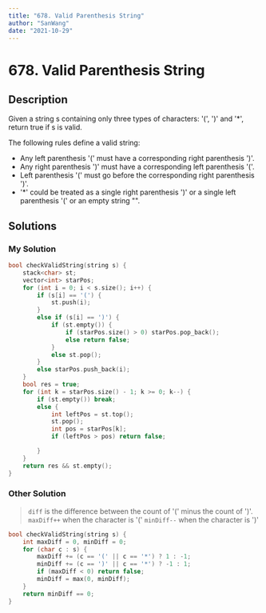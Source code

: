 ```yaml
---
title: "678. Valid Parenthesis String"
author: "SanWang"
date: "2021-10-29"
---
```


# 678. Valid Parenthesis String

## Description

Given a string s containing only three types of characters: '(', ')' and '*', return true if s is valid.

The following rules define a valid string:

- Any left parenthesis '(' must have a corresponding right parenthesis ')'.
- Any right parenthesis ')' must have a corresponding left parenthesis '('.
- Left parenthesis '(' must go before the corresponding right parenthesis ')'.
- '*' could be treated as a single right parenthesis ')' or a single left parenthesis '(' or an empty string "".

## Solutions

### My Solution

```cpp
bool checkValidString(string s) {
    stack<char> st;
    vector<int> starPos;
    for (int i = 0; i < s.size(); i++) {
        if (s[i] == '(') {
            st.push(i);
        }
        else if (s[i] == ')') {
            if (st.empty()) {
                if (starPos.size() > 0) starPos.pop_back();
                else return false;
            }
            else st.pop();
        }
        else starPos.push_back(i);
    }
    bool res = true;
    for (int k = starPos.size() - 1; k >= 0; k--) {
        if (st.empty()) break;
        else {
            int leftPos = st.top();
            st.pop();
            int pos = starPos[k];
            if (leftPos > pos) return false;

        }
    }
    return res && st.empty();
}
```

### Other Solution

> `diff` is the difference between the count of '(' minus the count of ')'.
> `maxDiff++` when the character is '('
> `minDiff--` when the character is ')'

```cpp
bool checkValidString(string s) {
    int maxDiff = 0, minDiff = 0;
    for (char c : s) {
        maxDiff += (c == '(' || c == '*') ? 1 : -1;
        minDiff += (c == ')' || c == '*') ? -1 : 1;
        if (maxDiff < 0) return false;
        minDiff = max(0, minDiff);
    }
    return minDiff == 0;
}
```
